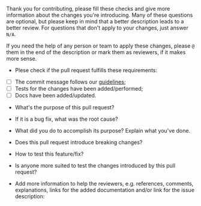 Thank you for contributing, please fill these checks and give more information about the changes you're introducing.
Many of these questions are optional, but please keep in mind that a better description leads to a better review.
For questions that don't apply to your changes, just answer `N/A`.

If you need the help of any person or team to apply these changes, please `@` them in the end of the description or mark them as reviewers, if it makes more sense.

* Plese check if the pull request fulfills these requirements:

- [ ] The commit message follows our [guidelines](https://3778.atlassian.net/wiki/spaces/ENG/pages/206897153/Git+GitHub#Commit-Message);
- [ ] Tests for the changes have been added/performed;
- [ ] Docs have been added/updated.

* What's the purpose of this pull request?


* If it is a bug fix, what was the root cause?


* What did you do to accomplish its purpose? Explain what you've done.


* Does this pull request introduce breaking changes?


* How to test this feature/fix?


* Is anyone more suited to test the changes introduced by this pull request?


* Add more information to help the reviewers, e.g. references, comments, explanations, links for the added documentation and/or link for the issue description:

